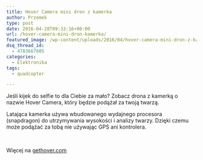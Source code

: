 ```yaml
---
title: Hover Camera mini dron z kamerka
author: Przemek
type: post
date: 2016-04-28T09:33:16+00:00
url: /hover-camera-mini-dron-kamerka/
featured_image: /wp-content/uploads/2016/04/hover-camera-mini-dron-z-kamerka.jpg
dsq_thread_id:
  - 4783667805
categories:
  - Elektronika
tags:
  - quadcopter

---
```

Jeśli kijek do selfie to dla Ciebie za mało? Zobacz drona z kamerką o nazwie Hover Camera, który będzie podążał za twoją twarzą.

<!--more-->

Latająca kamerka używa wbudowanego wydajnego procesora (snapdragon) do utrzymywania wysokości i analizy twarzy. Dzięki czemu może podążać za tobą nie używając GPS ani kontrolera.

&nbsp;



Więcej na [gethover.com][1]

&nbsp;

 [1]: http://gethover.com/
